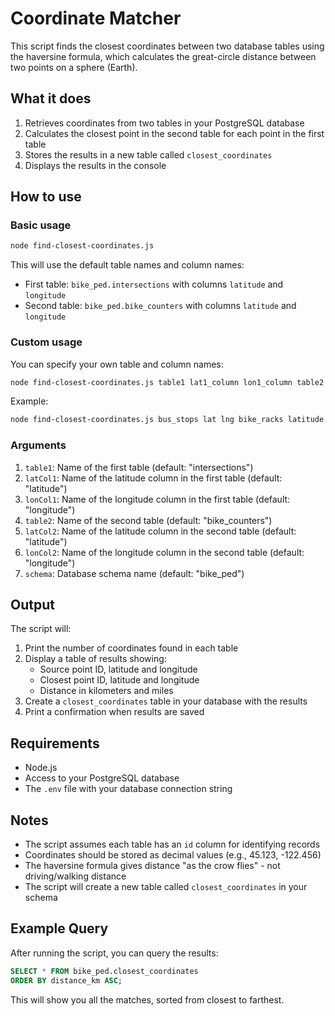# Coordinate Matcher

This script finds the closest coordinates between two database tables using the haversine formula, which calculates the great-circle distance between two points on a sphere (Earth).

## What it does

1. Retrieves coordinates from two tables in your PostgreSQL database
2. Calculates the closest point in the second table for each point in the first table
3. Stores the results in a new table called `closest_coordinates`
4. Displays the results in the console

## How to use

### Basic usage

```bash
node find-closest-coordinates.js
```

This will use the default table names and column names:

- First table: `bike_ped.intersections` with columns `latitude` and `longitude`
- Second table: `bike_ped.bike_counters` with columns `latitude` and `longitude`

### Custom usage

You can specify your own table and column names:

```bash
node find-closest-coordinates.js table1 lat1_column lon1_column table2 lat2_column lon2_column schema
```

Example:

```bash
node find-closest-coordinates.js bus_stops lat lng bike_racks latitude longitude transit
```

### Arguments

1. `table1`: Name of the first table (default: "intersections")
2. `latCol1`: Name of the latitude column in the first table (default: "latitude")
3. `lonCol1`: Name of the longitude column in the first table (default: "longitude")
4. `table2`: Name of the second table (default: "bike_counters")
5. `latCol2`: Name of the latitude column in the second table (default: "latitude")
6. `lonCol2`: Name of the longitude column in the second table (default: "longitude")
7. `schema`: Database schema name (default: "bike_ped")

## Output

The script will:

1. Print the number of coordinates found in each table
2. Display a table of results showing:
   - Source point ID, latitude and longitude
   - Closest point ID, latitude and longitude
   - Distance in kilometers and miles
3. Create a `closest_coordinates` table in your database with the results
4. Print a confirmation when results are saved

## Requirements

- Node.js
- Access to your PostgreSQL database
- The `.env` file with your database connection string

## Notes

- The script assumes each table has an `id` column for identifying records
- Coordinates should be stored as decimal values (e.g., 45.123, -122.456)
- The haversine formula gives distance "as the crow flies" - not driving/walking distance
- The script will create a new table called `closest_coordinates` in your schema

## Example Query

After running the script, you can query the results:

```sql
SELECT * FROM bike_ped.closest_coordinates
ORDER BY distance_km ASC;
```

This will show you all the matches, sorted from closest to farthest.
